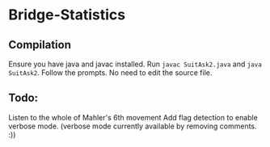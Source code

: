 # Bridge-Statistics

## Compilation
Ensure you have java and javac installed.
Run `javac SuitAsk2.java`
and `java SuitAsk2`.
Follow the prompts. No need to edit the source file.

## Todo:
Listen to the whole of Mahler's 6th movement
Add flag detection to enable verbose mode. (verbose mode currently available by removing comments. :))
